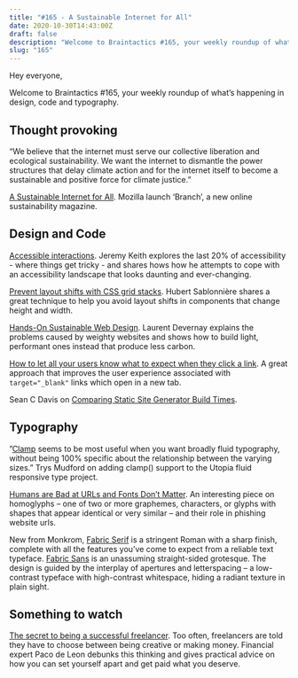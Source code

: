 ```yaml
---
title: "#165 - A Sustainable Internet for All"
date: 2020-10-30T14:43:00Z
draft: false
description: "Welcome to Braintactics #165, your weekly roundup of what’s happening in design, code and typography."
slug: "165"
---
```


Hey everyone,

Welcome to Braintactics #165, your weekly roundup of what’s happening in design, code and typography.

## Thought provoking

“We believe that the internet must serve our collective liberation and ecological sustainability. We want the internet to dismantle the power structures that delay climate action and for the internet itself to become a sustainable and positive force for climate justice.”

[A Sustainable Internet for All](https://branch.climateaction.tech/). Mozilla launch ‘Branch’, a new online sustainability magazine.

## Design and Code

[Accessible interactions](https://adactio.com/journal/17546). Jeremy Keith explores the last 20% of accessibility - where things get tricky - and shares hows how he attempts to cope with an accessibility landscape that looks daunting and ever-changing.

[Prevent layout shifts with CSS grid stacks](https://www.hsablonniere.com/prevent-layout-shifts-with-css-grid-stacks--qcj5jo/). Hubert Sablonnière shares a great technique to help you avoid layout shifts in components that change height and width.

[Hands-On Sustainable Web Design](https://branch.climateaction.tech/2020/10/10/hands-on-sustainable-web-design/). Laurent Devernay explains the problems caused by weighty websites and shows how to build light, performant ones instead that produce less carbon.

[How to let all your users know what to expect when they click a link](https://www.stefanjudis.com/snippets/how-to-let-all-your-users-know-what-to-expect-when-they-click-a-link/). A great approach that improves the user experience associated with `target="_blank"` links which open in a new tab.

Sean C Davis on [Comparing Static Site Generator Build Times](https://css-tricks.com/comparing-static-site-generator-build-times/).

## Typography

”[Clamp](https://utopia.fyi/blog/clamp/) seems to be most useful when you want broadly fluid typography, without being 100% specific about the relationship between the varying sizes.” Trys Mudford on adding clamp() support to the Utopia fluid responsive type project.

[Humans are Bad at URLs and Fonts Don’t Matter](https://www.troyhunt.com/humans-are-bad-at-urls-and-fonts-dont-matter/). An interesting piece on homoglyphs – one of two or more graphemes, characters, or glyphs with shapes that appear identical or very similar – and their role in phishing website urls.

New from Monkrom, [Fabric Serif](https://monokrom.no/fonts/fabricserif) is a stringent Roman with a sharp finish, complete with all the features you’ve come to expect from a reliable text typeface. [Fabric Sans](https://monokrom.no/fonts/fabricsans) is an unassuming straight-sided grotesque. The design is guided by the interplay of apertures and letterspacing – a low-contrast typeface with high-contrast whitespace, hiding a radiant texture in plain sight.

## Something to watch

[The secret to being a successful freelancer](https://www.ted.com/talks/paco_de_leon_the_secret_to_being_a_successful_freelancer). Too often, freelancers are told they have to choose between being creative or making money. Financial expert Paco de Leon debunks this thinking and gives practical advice on how you can set yourself apart and get paid what you deserve.
